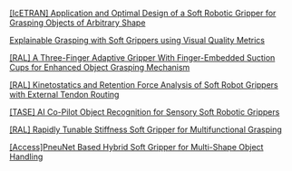 [[IcETRAN] Application and Optimal Design of a Soft Robotic Gripper for Grasping Objects of Arbitrary Shape](https://ieeexplore.ieee.org/stamp/stamp.jsp?tp=&arnumber=10645079)  

[Explainable Grasping with Soft Grippers using Visual Quality Metrics](https://research.engr.oregonstate.edu/rdml/sites/research.engr.oregonstate.edu.rdml/files/explainability_of_soft_robotic_grippers_using_visual_quality_metrics_1.pdf)

[[RAL] A Three-Finger Adaptive Gripper With Finger-Embedded Suction Cups for Enhanced Object Grasping Mechanism](https://ieeexplore.ieee.org/stamp/stamp.jsp?tp=&arnumber=10792893)

[[RAL] Kinetostatics and Retention Force Analysis of Soft Robot Grippers with External Tendon Routing](https://ieeexplore.ieee.org/stamp/stamp.jsp?tp=&arnumber=10803019)

[[TASE] AI Co-Pilot Object Recognition for Sensory Soft Robotic Grippers](https://ieeexplore.ieee.org/stamp/stamp.jsp?tp=&arnumber=10792662)

[[RAL] Rapidly Tunable Stiffness Soft Gripper for Multifunctional Grasping](https://ieeexplore.ieee.org/document/10766417)

[[Access]PneuNet Based Hybrid Soft Gripper for Multi-Shape Object Handling](https://ieeexplore.ieee.org/stamp/stamp.jsp?tp=&arnumber=10792893)
